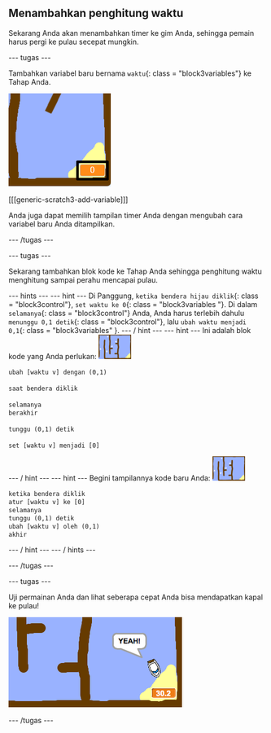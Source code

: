 ## Menambahkan penghitung waktu

Sekarang Anda akan menambahkan timer ke gim Anda, sehingga pemain harus pergi ke pulau secepat mungkin.

\--- tugas \---

Tambahkan variabel baru bernama `waktu`{: class = "block3variables"} ke Tahap Anda.

![tangkapan layar](images/boat-variable-annotated.png)

[[[generic-scratch3-add-variable]]]

Anda juga dapat memilih tampilan timer Anda dengan mengubah cara variabel baru Anda ditampilkan.

\--- /tugas \---

\--- tugas \---

Sekarang tambahkan blok kode ke Tahap Anda sehingga penghitung waktu menghitung sampai perahu mencapai pulau.

\--- hints \--- \--- hint \--- Di Panggung, `ketika bendera hijau diklik`{: class = "block3control"}, `set waktu ke 0`{: class = "block3variables "}. Di dalam `selamanya`{: class = "block3control"} Anda, Anda harus terlebih dahulu `menunggu 0,1 detik`{: class = "block3control"}, lalu `ubah waktu menjadi 0,1`{: class = "block3variables" }. \--- / hint \--- \--- hint \--- Ini adalah blok kode yang Anda perlukan: ![tahap](images/stage.png)

```blocks3
ubah [waktu v] dengan (0,1)

saat bendera diklik

selamanya
berakhir

tunggu (0,1) detik

set [waktu v] menjadi [0]
```

\--- / hint \--- \--- hint \--- Begini tampilannya kode baru Anda: ![tahap](images/stage.png)

```blocks3
ketika bendera diklik
atur [waktu v] ke [0]
selamanya
tunggu (0,1) detik
ubah [waktu v] oleh (0,1)
akhir
```

\--- / hint \--- \--- / hints \---

\--- /tugas \---

\--- tugas \---

Uji permainan Anda dan lihat seberapa cepat Anda bisa mendapatkan kapal ke pulau!

![tangkapan layar](images/boat-variable-test.png)

\--- /tugas \---